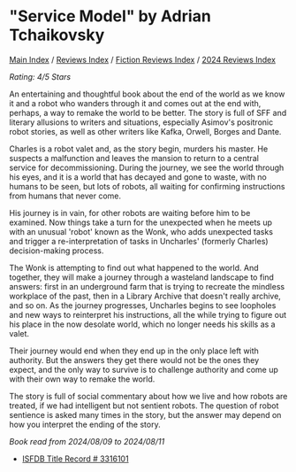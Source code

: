 # "Service Model" by Adrian Tchaikovsky

[Main Index](../../../README.md) / [Reviews Index](../../README.md) / [Fiction Reviews Index](../README.md) / [2024 Reviews Index](README.md)

*Rating: 4/5 Stars*

An entertaining and thoughtful book about the end of the world as we know it and a robot who wanders through it and comes out at the end with, perhaps, a way to remake the world to be better. The story is full of SFF and literary allusions to writers and situations, especially Asimov's positronic robot stories, as well as other writers like Kafka, Orwell, Borges and Dante.

Charles is a robot valet and, as the story begin, murders his master. He suspects a malfunction and leaves the mansion to return to a central service for decommissioning. During the journey, we see the world through his eyes, and it is a world that has decayed and gone to waste, with no humans to be seen, but lots of robots, all waiting for confirming instructions from humans that never come.

His journey is in vain, for other robots are waiting before him to be examined. Now things take a turn for the unexpected when he meets up with an unusual 'robot' known as the Wonk, who adds unexpected tasks and trigger a re-interpretation of tasks in Uncharles' (formerly Charles) decision-making process.

The Wonk is attempting to find out what happened to the world. And together, they will make a journey through a wasteland landscape to find answers: first in an underground farm that is trying to recreate the mindless workplace of the past, then in a Library Archive that doesn't really archive, and so on. As the journey progresses, Uncharles begins to see loopholes and new ways to reinterpret his instructions, all the while trying to figure out his place in the now desolate world, which no longer needs his skills as a valet.

Their journey would end when they end up in the only place left with authority. But the answers they get there would not be the ones they expect, and the only way to survive is to challenge authority and come up with their own way to remake the world.

The story is full of social commentary about how we live and how robots are treated, if we had intelligent but not sentient robots. The question of robot sentience is asked many times in the story, but the answer may depend on how you interpret the ending of the story.

*Book read from 2024/08/09 to 2024/08/11*

- [ISFDB Title Record # 3316101](https://www.isfdb.org/cgi-bin/title.cgi?3316101)
